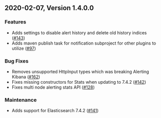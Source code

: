 ## 2020-02-07, Version 1.4.0.0

### Features
  * Adds settings to disable alert history and delete old history indices ([#143](https://github.com/opendistro-for-elasticsearch/alerting/pull/143))
  * Adds maven publish task for notification subproject for other plugins to utilize ([#97](https://github.com/opendistro-for-elasticsearch/alerting/pull/97))

### Bug Fixes
  * Removes unsupported HttpInput types which was breaking Alerting Kibana ([#162](https://github.com/opendistro-for-elasticsearch/alerting/pull/162))
  * Fixes missing constructors for Stats when updating to 7.4.2 ([#142](https://github.com/opendistro-for-elasticsearch/alerting/pull/142))
  * Fixes multi node alerting stats API ([#128](https://github.com/opendistro-for-elasticsearch/alerting/pull/128))

### Maintenance
  * Adds support for Elasticsearch 7.4.2 ([#141](https://github.com/opendistro-for-elasticsearch/alerting/pull/141))
